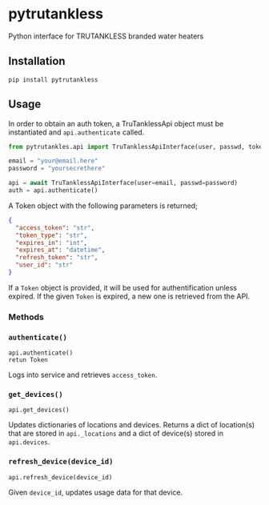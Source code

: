 # pytrutankless

Python interface for TRUTANKLESS branded water heaters

## Installation

```
pip install pytrutankless
```

## Usage

In order to obtain an auth token, a TruTanklessApi object must be instantiated and `api.authenticate` called.

```python
from pytrutankles.api import TruTanklessApiInterface(user, passwd, token[Optional])

email = "your@email.here"
password = "yoursecrethere"

api = await TruTanklessApiInterface(user=email, passwd=password)
auth = api.authenticate()
```

A Token object with the following parameters is returned;

```json
{
  "access_token": "str",
  "token_type": "str",
  "expires_in": "int",
  "expires_at": "datetime",
  "refresh_token": "str",
  "user_id": "str"
}
```

If a `Token` object is provided, it will be used for authentification unless expired. If the given `Token` is expired, a new one is retrieved from the API.

### Methods

### `authenticate()`

```
api.authenticate()
retun Token
```

Logs into service and retrieves `access_token`.

### `get_devices()`

```
api.get_devices()
```

Updates dictionaries of locations and devices.
Returns a dict of location(s) that are stored in `api._locations` and a dict of device(s) stored in `api.devices`.

### `refresh_device(device_id)`

```
api.refresh_device(device_id)
```

Given `device_id`, updates usage data for that device.
